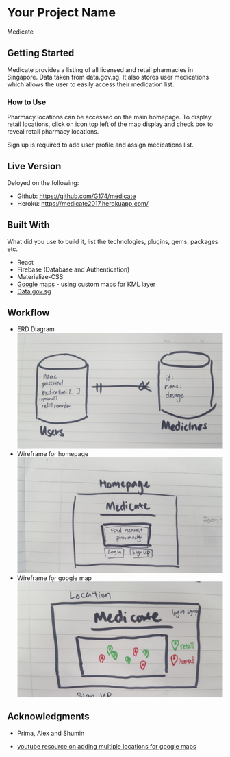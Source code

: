 # Your Project Name

Medicate

## Getting Started

Medicate provides a listing of all licensed and retail pharmacies in Singapore. Data taken from data.gov.sg. It also stores user medications which allows the user to easily access their medication list.

### How to Use

Pharmacy locations can be accessed on the main homepage. To display retail locations, click on icon top left of the map display and check box to reveal retail pharmacy locations.

Sign up is required to add user profile and assign medications list.

## Live Version

Deloyed on the following:

- Github: <https://github.com/G174/medicate>
- Heroku: <https://medicate2017.herokuapp.com/>

## Built With

What did you use to build it, list the technologies, plugins, gems, packages etc.

- React
- Firebase (Database and Authentication)
- Materialize-CSS
- [Google maps](https://www.google.com.sg/maps/@1.3462799,103.7592919,11z/data=!4m2!6m1!1s1-WIuuq1TjhOCQnTIWv_hRsvzCeg?hl=en) - using custom maps for KML layer
- [Data.gov.sg](https://data.gov.sg/dataset/listing-of-licensed-pharmacies?view_id=1a13c7da-a4a8-4808-b34b-eca95eef94a4&resource_id=16db7800-d81e-4d0d-9d59-936f2c10d668)

## Workflow

- ERD Diagram ![](assets/images/erd.jpg)
- Wireframe for homepage ![](assets/images/medicate_home.jpg)
- Wireframe for google map ![](assets/images/medicate_map.jpg)

## Acknowledgments

- Prima, Alex and Shumin

- [youtube resource on adding multiple locations for google maps](https://www.youtube.com/watch?v=gYa8PtGi4GY)
